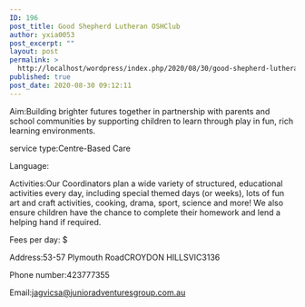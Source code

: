 ```yaml
---
ID: 196
post_title: Good Shepherd Lutheran OSHClub
author: yxia0053
post_excerpt: ""
layout: post
permalink: >
  http://localhost/wordpress/index.php/2020/08/30/good-shepherd-lutheran-oshclub/
published: true
post_date: 2020-08-30 09:12:11
---
```

Aim:Building brighter futures together in partnership with parents and school communities by supporting children to learn through play in fun, rich learning environments.

service type:Centre-Based Care

Language:

Activities:Our Coordinators plan a wide variety of structured, educational activities every day, including special themed days (or weeks), lots of fun art and craft activities, cooking, drama, sport, science and more! We also ensure children have the chance to complete their homework and lend a helping hand if required.

Fees per day: $

Address:53-57 Plymouth RoadCROYDON HILLSVIC3136

Phone number:423777355

Email:jagvicsa@junioradventuresgroup.com.au